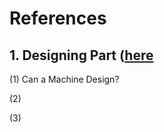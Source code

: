 # References

## 1. Designing Part ([here](Designing%20Part)
(1) Can a Machine Design?
   
(2) 

(3)


